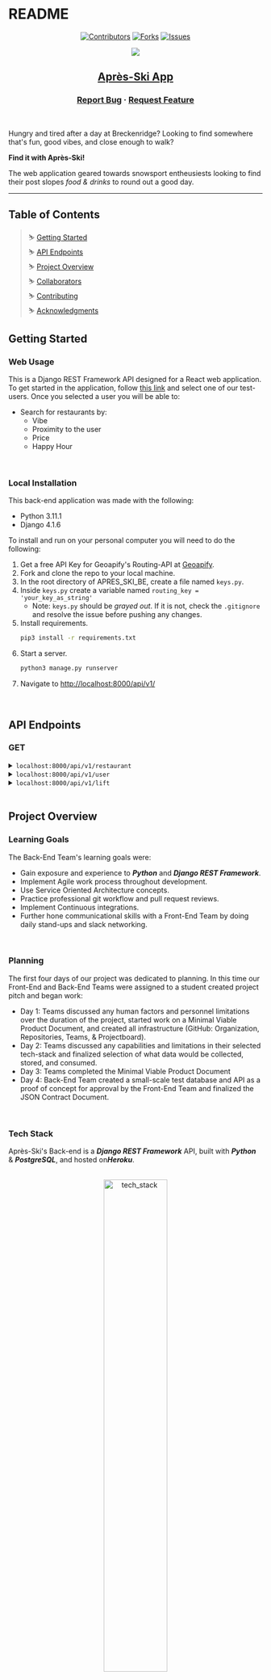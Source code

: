 # README

<div align="center">

  [![Contributors][contributors-shield]][contributors-url]
  [![Forks][forks-shield]][forks-url]
  [![Issues][issues-shield]][issues-url]

  <a href="https://github.com/Apres-Ski">
    <img src="https://media.giphy.com/media/xEBZR96wLedVHzOeqw/giphy.gif">
  </a>
  <h2 align="center">

[Après-Ski App](https://apres-ski-fe.vercel.app/)

  </h2>

  <h3 align="center">
    <a href="https://github.com/Apres-Ski/Apres_Ski_BE/issues">Report Bug</a>
    ·
    <a href="https://github.com/Apres-Ski/Apres_Ski_BE/issues">Request Feature</a>
  </h3>
</div>
<br>

Hungry and tired after a day at Breckenridge? Looking to find somewhere that's fun, good vibes, and close enough to walk?

**Find it with Après-Ski!**

The web application geared towards snowsport entheusiests looking to find their post slopes *food & drinks* to round out a good day.
<br>

---
<h2>Table of Contents</h2>

> :skier: [Getting Started](#getting-started)
> <br>
> :skier: [API Endpoints](#api-endpoints)
> <br>
> :skier: [Project Overview](#project-overview)
> <br>
> :skier: [Collaborators](#collaborators)
> <br>
> :skier: [Contributing](#contributing)
> <br>
> :skier: [Acknowledgments](#acknowledgments)
> <br>


<!-- GETTING STARTED -->

## Getting Started

### Web Usage

This is a Django REST Framework API designed for a React web application. To get started in the application, follow [this link](https://apres-ski-fe.vercel.app/) and select one of our test-users. Once you selected a user you will be able to:

* Search for restaurants by:
    * Vibe
    * Proximity to the user
    * Price
    * Happy Hour

<br>

### Local Installation

This back-end application was made with the following:

* Python 3.11.1
* Django 4.1.6

To install and run on your personal computer you will need to do the following:

1. Get a free API Key for Geoapify's Routing-API at [Geoapify](https://www.geoapify.com/).
2. Fork and clone the repo to your local machine.
3. In the root directory of APRES_SKI_BE, create a file named `keys.py`.
4. Inside `keys.py` create a variable named `routing_key = 'your_key_as_string'`
    * Note: `keys.py` should be *grayed out*. If it is not, check the `.gitignore` and resolve the issue before pushing any changes.
5. Install requirements.
    ```zsh
    pip3 install -r requirements.txt
    ```
6. Start a server.
    ```zsh
    python3 manage.py runserver
    ```
7. Navigate to <http://localhost:8000/api/v1/>

<br />

<!-- API ENDPOINTS -->

## API Endpoints
### GET

<details>
<summary> <code>localhost:8000/api/v1/restaurant</code> </summary>

>**Description**
> - Get a list of restaurants.
>
>**Parameters**
> - N/A
>
>**Response**
>#### 200 OK
>
> ```json
> {
>   "data": [
>     {
>       "type": "str",
>       "id": "int",
>       "attributes": {
>           "name": "str",
>           "address": "str",
>           "food_type": "str",
>           "cost": "str",
>           "cover_img": "str",
>           "alt_text": "str",
>           "lat": "str",
>           "lon": "str",
>           "alcoholic_drinks": "bool",
>           "has_happy_hour": "bool",
>           "hour": [
>             {
>               "id": "int",
>               "sunday": "str",
>               "monday": "str",
>               "tuesday": "str",
>               "wednesday": "str",
>               "thursday": "str",
>               "friday": "str",
>               "saturday": "str",
>               "restaurant": "int (id)"
>             }
>           ],
>           "happyhour": [
>             {
>               "id": "int",
>               "sunday": "str",
>               "monday": "str",
>               "tuesday": "str",
>               "wednesday": "str",
>               "thursday": "str",
>               "friday": "str",
>               "saturday": "str",
>               "special": "str",
>               "restaurant": "int (id)"
>             }
>           ],
>           "engagement": [
>             {
>               "id": "int",
>               "vibe": "str",
>               "rating": "str",
>               "favorites": "bool",
>               "restaurant": [
>                   "int"
>               ],
>               "user": [
>                   "int"
>               ]
>             },
>             {"..."}
>           ]
>         }
>      },
>      {"..."}
>    ]
> }
>```
>
>#### 404 Not Found
>
>```json
>{
> "errors": [
>  {
>   "detail": "Not found.",
>   "status": "404",
>   "code": "not_found"
>  }
> ]
>}
>```
>
>**Notes**
>
> * `hour`, `happyhour`, and `engagement` will return empty arrays if there is no associated table for the given restaurant.

</details>

<details>
 <summary><code>localhost:8000/api/v1/user</code></summary>

>**Description**
> * Get a list of users.
>
>**Parameters**
> * N/A
>
>**Response**
>#### 200 OK
>
> ```json
> {
>  "data": [
>	  	{
>			"type": "str",
>			"id": "int",
>			"attributes": {
>				"name": "str",
>				"lat": "str",
>				"lon": "str",
>           }
>     },
>     {"..."}
>	  ]
>}
>```
>
>#### 404 Not Found
>
>```json
>{
>	"errors": [
>		{
>			"detail": "Not found.",
>			"status": "404",
>			"code": "not_found"
>		}
>	]
>}
>```

</details>

<details>
 <summary><code>localhost:8000/api/v1/lift</code></summary>

>**Description**
> * Get a list of lifts.
>
>**Parameters**
> * N/A
>
>**Response**
>#### 200 OK
>
> ```json
>{
>	"data": [
>		{
>			"type": "str",
>			"id": "int",
>			"attributes": {
>				"name": "str",
>				"lat": "str",
>				"lon": "str",
>            }
>	    },
>	    {"..."}
>	  ]
>}
>```
>
>#### 404 Not Found

>```json
>{
>	"errors": [
>		{
>			"detail": "Not found.",
>			"status": "404",
>			"code": "not_found"
>		}
>	]
>}
>```

</details>

<br>

<!-- PROJECT OVERVIEW -->

## Project Overview

### Learning Goals
The Back-End Team's learning goals were:

- Gain exposure and experience to ***Python*** and ***Django REST Framework***.
- Implement Agile work process throughout development.
- Use Service Oriented Architecture concepts.
- Practice professional git workflow and pull request reviews.
- Implement Continuous integrations.
- Further hone communicational skills with a Front-End Team by doing daily stand-ups and slack networking.
<br>

### Planning

The first four days of our project was dedicated to planning. In this time our Front-End and Back-End Teams were assigned to a student created project pitch and began work:

* Day 1: Teams discussed any human factors and personnel limitations over the duration of the project, started work on a Minimal Viable Product Document, and created all infrastructure (GitHub: Organization, Repositories, Teams, & Projectboard).
* Day 2: Teams discussed any capabilities and limitations in their selected tech-stack and finalized selection of what data would be collected, stored, and consumed.
* Day 3: Teams completed the Minimal Viable Product Document
* Day 4: Back-End Team created a small-scale test database and API as a proof of concept for approval by the Front-End Team and finalized the JSON Contract Document.

<br>

### Tech Stack

Après-Ski's Back-end is a ***Django REST Framework*** API, built with ***Python*** & ***PostgreSQL***, and hosted on***Heroku***.

<br>
<div align='center'>
  <img src="assets/apres_ski_tech_stack.png" alt="tech_stack" width="50%">
</div>

<br>

### Minimum Viable Product (MVP) and Extensions Roadmap

***MVP***

The Back-End Teams's MVP goals were to design, create, and deploy all requested endpoints for our Front-End Team to consume and display. For this we started with a ***PostgreSQL*** database and the following tables:

<br>
<div align='center'>
  <img src="assets/db_diagram.png" alt="db_diagram" width="50%">
</div>

Each table stored real data on various restaurants and lifts in Breckinridge Colorado. Information was gathered through various travel and restaurant websites and then turned into seed files, which we used to populate our database.

After our database was setup we created the above endpoints (see: [API Endpoints](#api-endpoints) ), as requested by our Front-End Team, in accordance with the [json:api](https://jsonapi.org/) standard.

All MVP goals were met. Testing for our API is at 99% coverage.

***Extensions***

Future features we wish to implement for our API:

- Create another external API call to Geoapify to collect information on local landmarks.
- Use ***Django REST Framework's*** TokenAuthentication class to implement authentication for any CREATE, POST, or PATCH requests.

<br>

<!-- COLLABORATORS -->

## Collaborators

<div align='left'>
<table style='border: none'>
<tr>
<th>Joseph Hilby</th>
<th></th>
</tr>
<tr>
<td>
  <img width="150px" style='border-radius: 6px 12px 18px 24px;' src="https://media.licdn.com/dms/image/C4E03AQEdZUKFgryaqg/profile-displayphoto-shrink_800_800/0/1567961066772?e=1680739200&v=beta&t=TFQt8RiDDMpJHbytApiShBpLVCCZlfeuUwLffp95tG8">

[![GitHub: josephhilby][joe-github-follow-badge]][joe-GitHub] <br>
[![LinkedIn: josephmhilby][linkedin-badge]][joe-LinkedIn]

</td>
<td>
<p>
My goal in this project was to step out of my comfort zone with Ruby on Rails and try out a new language and framework. While it made the project considerably harder, I really enjoyed digging through the docs of a new tech-stack and seeing just how quickly I could bring myself up-to-speed. <br><br>
I am extremely happy that we were able to get 99% testing coverage, on 8 tables, each with full CRUD functionality, in a new language & framework, all in two weeks.
</p>
</td>
</tr>
</table>
</div>

<div align='left'>
<table style='border: none'>
<tr>
<th>Kristen Nestler</th>
<th></th>
</tr>
<tr>
<td>
<img width="150px" style='border-radius: 6px 12px 18px 24px;' src="https://media.licdn.com/dms/image/D4E03AQESEnUYGJprLA/profile-displayphoto-shrink_800_800/0/1673023729512?e=1680739200&v=beta&t=PhhX0_wEMPxiu2nO-OfDyCv73Ro_iyyGPjQ4YUnXSC4">

[![GitHub: knestler][kristen-github-follow-badge]][kristen-GitHub] <br>
[![LinkedIn: kristen-nestler][linkedin-badge]][kristen-LinkedIn]

</td>
<td>
<p>
Placeholder text
</p>
</td>
</tr>
</table>
</div>

<div align='left'>
<table style='border: none'>
<tr>
<th>Kevin Ta</th>
<th></th>
</tr>
<tr>
<td>
<img width="150px" style='border-radius: 6px 12px 18px 24px;' src="https://avatars.githubusercontent.com/u/36166420?v=4">

[![GitHub: KevinT001][kevin-github-follow-badge]][kevin-GitHub] <br>
[![LinkedIn: kevin-ta-b1a36723b][linkedin-badge]][kevin-LinkedIn]
</td>
<td>
<p>
Placeholder text
</p>
</td>
</tr>
</table>
</div>


<!-- CONTRIBUTING -->

## Contributing

Do you have a better & cooler way of doing what we did? Your contribution would be **greatly appreciated**.

Please fork the repo, create your branch, and create a pull request. You can also simply open an issue with the tag "enhancement".

1. Fork the Project
2. Create your Feature Branch (`git checkout -b feature/AmazingFeature`)
3. Commit your Changes (`git commit -m 'Add some AmazingFeature'`)
4. Push to the Branch (`git push origin feature/AmazingFeature`)
5. Open a Pull Request

Thanks again!

<!-- ACKNOWLEDGMENTS -->

## Acknowledgments

Special *thank you!*, for your insight and help, as we designed and built an API in a totally new language and framework:

* [Mike Hernandez](https://github.com/mikez321)
* [Jake Cohen]()

Thank you [Tricia Holmes](https://github.com/tricia-holmes) on our Front-End Team for your PR setting up CORS!

This project was the capstone for our team at:
* [Turing School of Software Design](https://turing.edu/)

<p align="right">(<a href="#README">back to top</a>)</p>


<!-- MARKDOWN LINKS & IMAGES -->
<!-- Contributors Shield -->

[contributors-shield]: https://img.shields.io/github/contributors/Apres-Ski/Apres_Ski_BE.svg?style=for-the-badge
[contributors-url]: https://github.com/Apres-Ski/Apres_Ski_BE/graphs/contributors

<!-- Forks Shield -->

[forks-shield]: https://img.shields.io/github/forks/Apres-Ski/Apres_Ski_BE.svg?style=for-the-badge
[forks-url]: https://github.com/othneildrew/Apres-Ski/Apres_Ski_BE/network/members

<!-- Issues Shield -->

[issues-shield]: https://img.shields.io/github/issues/Apres-Ski/Apres_Ski_BE.svg?style=for-the-badge
[issues-url]: https://github.com/Apres-Ski/Apres_Ski_BE/issues

<!-- LinkedIn Badges -->

[linkedin-badge]: https://img.shields.io/badge/LinkedIn-%23?style=flat&logo=Linkedin&logoColor=black&color=0A66C2

[joe-LinkedIn]: https://www.linkedin.com/in/josephmhilby/
[kristen-LinkedIn]: https://www.linkedin.com/in/kristen-nestler/
[kevin-LinkedIn]: https://www.linkedin.com/in/kevin-ta-b1a36723b/

<!-- GitHub Badges -->

[joe-github-follow-badge]: https://img.shields.io/github/followers/josephhilby?label=GitHub&style=social
[joe-GitHub]: https://github.com/josephhilby

[kristen-github-follow-badge]: https://img.shields.io/github/followers/knestler?label=GitHub&style=social
[kristen-GitHub]: https://github.com/knestler

[kevin-github-follow-badge]: https://img.shields.io/github/followers/KevinT001?label=GitHub&style=social
[kevin-GitHub]: https://github.com/KevinT001

